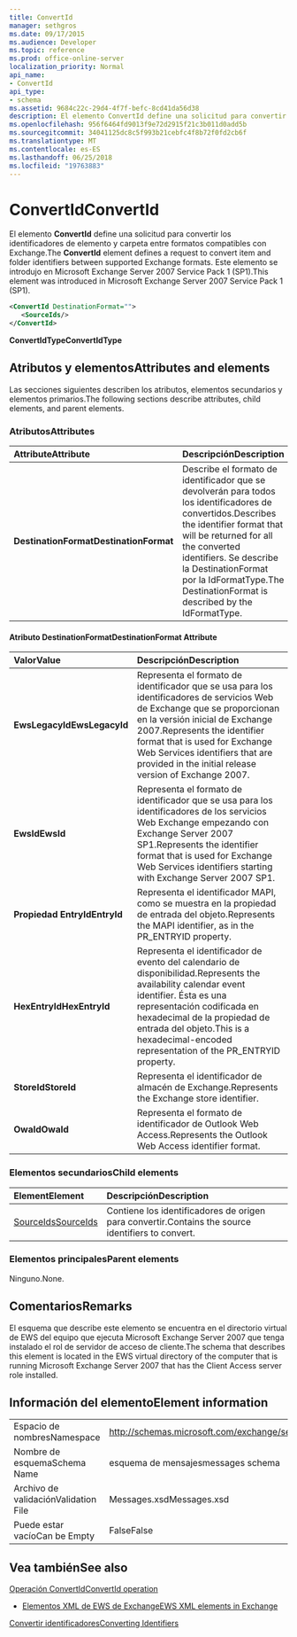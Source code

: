 ```yaml
---
title: ConvertId
manager: sethgros
ms.date: 09/17/2015
ms.audience: Developer
ms.topic: reference
ms.prod: office-online-server
localization_priority: Normal
api_name:
- ConvertId
api_type:
- schema
ms.assetid: 9684c22c-29d4-4f7f-befc-8cd41da56d38
description: El elemento ConvertId define una solicitud para convertir los identificadores de elemento y carpeta entre formatos compatibles con Exchange. Este elemento se introdujo en Microsoft Exchange Server 2007 Service Pack 1 (SP1).
ms.openlocfilehash: 956f6464fd9013f9e72d2915f21c3b011d0add5b
ms.sourcegitcommit: 34041125dc8c5f993b21cebfc4f8b72f0fd2cb6f
ms.translationtype: MT
ms.contentlocale: es-ES
ms.lasthandoff: 06/25/2018
ms.locfileid: "19763883"
---
```

# <a name="convertid"></a><span data-ttu-id="4d9f9-104">ConvertId</span><span class="sxs-lookup"><span data-stu-id="4d9f9-104">ConvertId</span></span>

<span data-ttu-id="4d9f9-105">El elemento **ConvertId** define una solicitud para convertir los identificadores de elemento y carpeta entre formatos compatibles con Exchange.</span><span class="sxs-lookup"><span data-stu-id="4d9f9-105">The **ConvertId** element defines a request to convert item and folder identifiers between supported Exchange formats.</span></span> <span data-ttu-id="4d9f9-106">Este elemento se introdujo en Microsoft Exchange Server 2007 Service Pack 1 (SP1).</span><span class="sxs-lookup"><span data-stu-id="4d9f9-106">This element was introduced in Microsoft Exchange Server 2007 Service Pack 1 (SP1).</span></span> 
  
```xml
<ConvertId DestinationFormat="">
   <SourceIds/>
</ConvertId>
```

 <span data-ttu-id="4d9f9-107">**ConvertIdType**</span><span class="sxs-lookup"><span data-stu-id="4d9f9-107">**ConvertIdType**</span></span>
## <a name="attributes-and-elements"></a><span data-ttu-id="4d9f9-108">Atributos y elementos</span><span class="sxs-lookup"><span data-stu-id="4d9f9-108">Attributes and elements</span></span>

<span data-ttu-id="4d9f9-109">Las secciones siguientes describen los atributos, elementos secundarios y elementos primarios.</span><span class="sxs-lookup"><span data-stu-id="4d9f9-109">The following sections describe attributes, child elements, and parent elements.</span></span>
  
### <a name="attributes"></a><span data-ttu-id="4d9f9-110">Atributos</span><span class="sxs-lookup"><span data-stu-id="4d9f9-110">Attributes</span></span>

|<span data-ttu-id="4d9f9-111">**Attribute**</span><span class="sxs-lookup"><span data-stu-id="4d9f9-111">**Attribute**</span></span>|<span data-ttu-id="4d9f9-112">**Descripción**</span><span class="sxs-lookup"><span data-stu-id="4d9f9-112">**Description**</span></span>|
|:-----|:-----|
|<span data-ttu-id="4d9f9-113">**DestinationFormat**</span><span class="sxs-lookup"><span data-stu-id="4d9f9-113">**DestinationFormat**</span></span> <br/> |<span data-ttu-id="4d9f9-114">Describe el formato de identificador que se devolverán para todos los identificadores de convertidos.</span><span class="sxs-lookup"><span data-stu-id="4d9f9-114">Describes the identifier format that will be returned for all the converted identifiers.</span></span> <span data-ttu-id="4d9f9-115">Se describe la DestinationFormat por la IdFormatType.</span><span class="sxs-lookup"><span data-stu-id="4d9f9-115">The DestinationFormat is described by the IdFormatType.</span></span>  <br/> |
   
#### <a name="destinationformat-attribute"></a><span data-ttu-id="4d9f9-116">Atributo DestinationFormat</span><span class="sxs-lookup"><span data-stu-id="4d9f9-116">DestinationFormat Attribute</span></span>

|<span data-ttu-id="4d9f9-117">**Valor**</span><span class="sxs-lookup"><span data-stu-id="4d9f9-117">**Value**</span></span>|<span data-ttu-id="4d9f9-118">**Descripción**</span><span class="sxs-lookup"><span data-stu-id="4d9f9-118">**Description**</span></span>|
|:-----|:-----|
|<span data-ttu-id="4d9f9-119">**EwsLegacyId**</span><span class="sxs-lookup"><span data-stu-id="4d9f9-119">**EwsLegacyId**</span></span> <br/> |<span data-ttu-id="4d9f9-120">Representa el formato de identificador que se usa para los identificadores de servicios Web de Exchange que se proporcionan en la versión inicial de Exchange 2007.</span><span class="sxs-lookup"><span data-stu-id="4d9f9-120">Represents the identifier format that is used for Exchange Web Services identifiers that are provided in the initial release version of Exchange 2007.</span></span>  <br/> |
|<span data-ttu-id="4d9f9-121">**EwsId**</span><span class="sxs-lookup"><span data-stu-id="4d9f9-121">**EwsId**</span></span> <br/> |<span data-ttu-id="4d9f9-122">Representa el formato de identificador que se usa para los identificadores de los servicios Web Exchange empezando con Exchange Server 2007 SP1.</span><span class="sxs-lookup"><span data-stu-id="4d9f9-122">Represents the identifier format that is used for Exchange Web Services identifiers starting with Exchange Server 2007 SP1.</span></span>  <br/> |
|<span data-ttu-id="4d9f9-123">**Propiedad EntryId**</span><span class="sxs-lookup"><span data-stu-id="4d9f9-123">**EntryId**</span></span> <br/> |<span data-ttu-id="4d9f9-124">Representa el identificador MAPI, como se muestra en la propiedad de entrada del objeto.</span><span class="sxs-lookup"><span data-stu-id="4d9f9-124">Represents the MAPI identifier, as in the PR_ENTRYID property.</span></span>  <br/> |
|<span data-ttu-id="4d9f9-125">**HexEntryId**</span><span class="sxs-lookup"><span data-stu-id="4d9f9-125">**HexEntryId**</span></span> <br/> |<span data-ttu-id="4d9f9-126">Representa el identificador de evento del calendario de disponibilidad.</span><span class="sxs-lookup"><span data-stu-id="4d9f9-126">Represents the availability calendar event identifier.</span></span> <span data-ttu-id="4d9f9-127">Ésta es una representación codificada en hexadecimal de la propiedad de entrada del objeto.</span><span class="sxs-lookup"><span data-stu-id="4d9f9-127">This is a hexadecimal-encoded representation of the PR_ENTRYID property.</span></span>  <br/> |
|<span data-ttu-id="4d9f9-128">**StoreId**</span><span class="sxs-lookup"><span data-stu-id="4d9f9-128">**StoreId**</span></span> <br/> |<span data-ttu-id="4d9f9-129">Representa el identificador de almacén de Exchange.</span><span class="sxs-lookup"><span data-stu-id="4d9f9-129">Represents the Exchange store identifier.</span></span>  <br/> |
|<span data-ttu-id="4d9f9-130">**OwaId**</span><span class="sxs-lookup"><span data-stu-id="4d9f9-130">**OwaId**</span></span> <br/> |<span data-ttu-id="4d9f9-131">Representa el formato de identificador de Outlook Web Access.</span><span class="sxs-lookup"><span data-stu-id="4d9f9-131">Represents the Outlook Web Access identifier format.</span></span>  <br/> |
   
### <a name="child-elements"></a><span data-ttu-id="4d9f9-132">Elementos secundarios</span><span class="sxs-lookup"><span data-stu-id="4d9f9-132">Child elements</span></span>

|<span data-ttu-id="4d9f9-133">**Element**</span><span class="sxs-lookup"><span data-stu-id="4d9f9-133">**Element**</span></span>|<span data-ttu-id="4d9f9-134">**Descripción**</span><span class="sxs-lookup"><span data-stu-id="4d9f9-134">**Description**</span></span>|
|:-----|:-----|
|[<span data-ttu-id="4d9f9-135">SourceIds</span><span class="sxs-lookup"><span data-stu-id="4d9f9-135">SourceIds</span></span>](sourceids.md) <br/> |<span data-ttu-id="4d9f9-136">Contiene los identificadores de origen para convertir.</span><span class="sxs-lookup"><span data-stu-id="4d9f9-136">Contains the source identifiers to convert.</span></span>  <br/> |
   
### <a name="parent-elements"></a><span data-ttu-id="4d9f9-137">Elementos principales</span><span class="sxs-lookup"><span data-stu-id="4d9f9-137">Parent elements</span></span>

<span data-ttu-id="4d9f9-138">Ninguno.</span><span class="sxs-lookup"><span data-stu-id="4d9f9-138">None.</span></span>
  
## <a name="remarks"></a><span data-ttu-id="4d9f9-139">Comentarios</span><span class="sxs-lookup"><span data-stu-id="4d9f9-139">Remarks</span></span>

<span data-ttu-id="4d9f9-140">El esquema que describe este elemento se encuentra en el directorio virtual de EWS del equipo que ejecuta Microsoft Exchange Server 2007 que tenga instalado el rol de servidor de acceso de cliente.</span><span class="sxs-lookup"><span data-stu-id="4d9f9-140">The schema that describes this element is located in the EWS virtual directory of the computer that is running Microsoft Exchange Server 2007 that has the Client Access server role installed.</span></span>
  
## <a name="element-information"></a><span data-ttu-id="4d9f9-141">Información del elemento</span><span class="sxs-lookup"><span data-stu-id="4d9f9-141">Element information</span></span>

|||
|:-----|:-----|
|<span data-ttu-id="4d9f9-142">Espacio de nombres</span><span class="sxs-lookup"><span data-stu-id="4d9f9-142">Namespace</span></span>  <br/> |http://schemas.microsoft.com/exchange/services/2006/messages  <br/> |
|<span data-ttu-id="4d9f9-143">Nombre de esquema</span><span class="sxs-lookup"><span data-stu-id="4d9f9-143">Schema Name</span></span>  <br/> |<span data-ttu-id="4d9f9-144">esquema de mensajes</span><span class="sxs-lookup"><span data-stu-id="4d9f9-144">messages schema</span></span>  <br/> |
|<span data-ttu-id="4d9f9-145">Archivo de validación</span><span class="sxs-lookup"><span data-stu-id="4d9f9-145">Validation File</span></span>  <br/> |<span data-ttu-id="4d9f9-146">Messages.xsd</span><span class="sxs-lookup"><span data-stu-id="4d9f9-146">Messages.xsd</span></span>  <br/> |
|<span data-ttu-id="4d9f9-147">Puede estar vacío</span><span class="sxs-lookup"><span data-stu-id="4d9f9-147">Can be Empty</span></span>  <br/> |<span data-ttu-id="4d9f9-148">False</span><span class="sxs-lookup"><span data-stu-id="4d9f9-148">False</span></span>  <br/> |
   
## <a name="see-also"></a><span data-ttu-id="4d9f9-149">Vea también</span><span class="sxs-lookup"><span data-stu-id="4d9f9-149">See also</span></span>



[<span data-ttu-id="4d9f9-150">Operación ConvertId</span><span class="sxs-lookup"><span data-stu-id="4d9f9-150">ConvertId operation</span></span>](convertid-operation.md)


- [<span data-ttu-id="4d9f9-151">Elementos XML de EWS de Exchange</span><span class="sxs-lookup"><span data-stu-id="4d9f9-151">EWS XML elements in Exchange</span></span>](ews-xml-elements-in-exchange.md)


[<span data-ttu-id="4d9f9-152">Convertir identificadores</span><span class="sxs-lookup"><span data-stu-id="4d9f9-152">Converting Identifiers</span></span>](http://msdn.microsoft.com/library/a5391746-b6ef-4f48-8fc8-8255258651aa%28Office.15%29.aspx)

